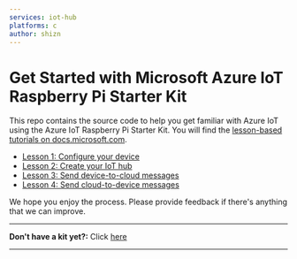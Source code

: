 ```yaml
---
services: iot-hub
platforms: c
author: shizn
---
```


# Get Started with Microsoft Azure IoT Raspberry Pi Starter Kit

This repo contains the source code to help you get familiar with Azure IoT using the Azure IoT Raspberry Pi Starter Kit. You will find the [lesson-based tutorials on docs.microsoft.com](https://docs.microsoft.com/en-us/azure/iot-hub/iot-hub-raspberry-pi-kit-c-get-started).

- [Lesson 1: Configure your device](https://docs.microsoft.com/en-us/azure/iot-hub/iot-hub-raspberry-pi-kit-c-lesson1-configure-your-device)
- [Lesson 2: Create your IoT hub](https://docs.microsoft.com/en-us/azure/iot-hub/iot-hub-raspberry-pi-kit-c-lesson2-get-azure-tools-win32)
- [Lesson 3: Send device-to-cloud messages](https://docs.microsoft.com/en-us/azure/iot-hub/iot-hub-raspberry-pi-kit-c-lesson3-deploy-resource-manager-template)
- [Lesson 4: Send cloud-to-device messages](https://docs.microsoft.com/en-us/azure/iot-hub/iot-hub-raspberry-pi-kit-c-lesson4-send-cloud-to-device-messages)

We hope you enjoy the process. Please provide feedback if there's anything that we can improve.

***
**Don't have a kit yet?:** Click [here](http://azure.com/iotstarterkits)
***
